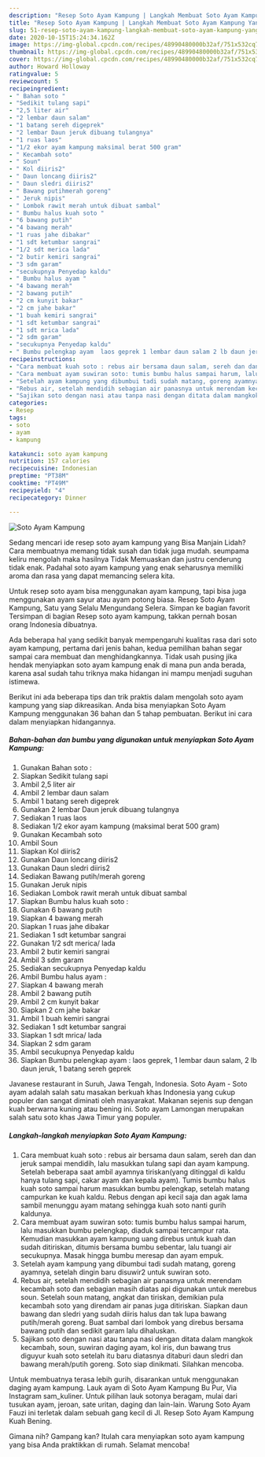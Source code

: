 ```yaml
---
description: "Resep Soto Ayam Kampung | Langkah Membuat Soto Ayam Kampung Yang Enak Dan Lezat"
title: "Resep Soto Ayam Kampung | Langkah Membuat Soto Ayam Kampung Yang Enak Dan Lezat"
slug: 51-resep-soto-ayam-kampung-langkah-membuat-soto-ayam-kampung-yang-enak-dan-lezat
date: 2020-10-15T15:24:34.162Z
image: https://img-global.cpcdn.com/recipes/48990480000b32af/751x532cq70/soto-ayam-kampung-foto-resep-utama.jpg
thumbnail: https://img-global.cpcdn.com/recipes/48990480000b32af/751x532cq70/soto-ayam-kampung-foto-resep-utama.jpg
cover: https://img-global.cpcdn.com/recipes/48990480000b32af/751x532cq70/soto-ayam-kampung-foto-resep-utama.jpg
author: Howard Holloway
ratingvalue: 5
reviewcount: 5
recipeingredient:
- " Bahan soto "
- "Sedikit tulang sapi"
- "2,5 liter air"
- "2 lembar daun salam"
- "1 batang sereh digeprek"
- "2 lembar Daun jeruk dibuang tulangnya"
- "1 ruas laos"
- "1/2 ekor ayam kampung maksimal berat 500 gram"
- " Kecambah soto"
- " Soun"
- " Kol diiris2"
- " Daun loncang diiris2"
- " Daun sledri diiris2"
- " Bawang putihmerah goreng"
- " Jeruk nipis"
- " Lombok rawit merah untuk dibuat sambal"
- " Bumbu halus kuah soto "
- "6 bawang putih"
- "4 bawang merah"
- "1 ruas jahe dibakar"
- "1 sdt ketumbar sangrai"
- "1/2 sdt merica lada"
- "2 butir kemiri sangrai"
- "3 sdm garam"
- "secukupnya Penyedap kaldu"
- " Bumbu halus ayam "
- "4 bawang merah"
- "2 bawang putih"
- "2 cm kunyit bakar"
- "2 cm jahe bakar"
- "1 buah kemiri sangrai"
- "1 sdt ketumbar sangrai"
- "1 sdt mrica lada"
- "2 sdm garam"
- "secukupnya Penyedap kaldu"
- " Bumbu pelengkap ayam  laos geprek 1 lembar daun salam 2 lb daun jeruk 1 batang sereh geprek"
recipeinstructions:
- "Cara membuat kuah soto : rebus air bersama daun salam, sereh dan dan jeruk sampai mendidih, lalu masukkan tulang sapi dan ayam kampung. Setelah beberapa saat ambil ayamnya tiriskan(yang ditinggal di kaldu hanya tulang sapi, cakar ayam dan kepala ayam). Tumis bumbu halus kuah soto sampai harum masukkan bumbu pelengkap, setelah matang campurkan ke kuah kaldu. Rebus dengan api kecil saja dan agak lama sambil menunggu ayam matang sehingga kuah soto nanti gurih kaldunya."
- "Cara membuat ayam suwiran soto: tumis bumbu halus sampai harum, lalu masukkan bumbu pelengkap, diaduk sampai tercampur rata. Kemudian masukkan ayam kampung uang direbus untuk kuah dan sudah ditiriskan, ditumis bersama bumbu sebentar, lalu tuangi air secukupnya. Masak hingga bumbu meresap dan ayam empuk."
- "Setelah ayam kampung yang dibumbui tadi sudah matang, goreng ayamnya, setelah dingin baru disuwir2 untuk suwiran soto."
- "Rebus air, setelah mendidih sebagian air panasnya untuk merendam kecambah soto dan sebagian masih diatas api digunakan untuk merebus soun. Setelah soun matang, angkat dan tiriskan, demikian pula kecambah soto yang direndam air panas juga ditiriskan. Siapkan daun bawang dan sledri yang sudah diiris halus dan tak lupa bawang putih/merah goreng. Buat sambal dari lombok yang direbus bersama bawang putih dan sedikit garam lalu dihaluskan."
- "Sajikan soto dengan nasi atau tanpa nasi dengan ditata dalam mangkok kecambah, soun, suwiran daging ayam, kol iris, dun bawang trus diguyur kuah soto setelah itu baru diatasnya ditaburi daun sledri dan bawang merah/putih goreng. Soto siap dinikmati. Silahkan mencoba."
categories:
- Resep
tags:
- soto
- ayam
- kampung

katakunci: soto ayam kampung 
nutrition: 157 calories
recipecuisine: Indonesian
preptime: "PT38M"
cooktime: "PT49M"
recipeyield: "4"
recipecategory: Dinner

---
```



![Soto Ayam Kampung](https://img-global.cpcdn.com/recipes/48990480000b32af/751x532cq70/soto-ayam-kampung-foto-resep-utama.jpg)

Sedang mencari ide resep soto ayam kampung yang Bisa Manjain Lidah? Cara membuatnya memang tidak susah dan tidak juga mudah. seumpama keliru mengolah maka hasilnya Tidak Memuaskan dan justru cenderung tidak enak. Padahal soto ayam kampung yang enak seharusnya memiliki aroma dan rasa yang dapat memancing selera kita.

Untuk resep soto ayam bisa menggunakan ayam kampung, tapi bisa juga menggunakan ayam sayur atau ayam potong biasa. Resep Soto Ayam Kampung, Satu yang Selalu Mengundang Selera. Simpan ke bagian favorit Tersimpan di bagian Resep soto ayam kampung, takkan pernah bosan orang Indonesia dibuatnya.

Ada beberapa hal yang sedikit banyak mempengaruhi kualitas rasa dari soto ayam kampung, pertama dari jenis bahan, kedua pemilihan bahan segar sampai cara membuat dan menghidangkannya. Tidak usah pusing jika hendak menyiapkan soto ayam kampung enak di mana pun anda berada, karena asal sudah tahu triknya maka hidangan ini mampu menjadi suguhan istimewa.


Berikut ini ada beberapa tips dan trik praktis dalam mengolah soto ayam kampung yang siap dikreasikan. Anda bisa menyiapkan Soto Ayam Kampung menggunakan 36 bahan dan 5 tahap pembuatan. Berikut ini cara dalam menyiapkan hidangannya.

<!--inarticleads1-->

##### Bahan-bahan dan bumbu yang digunakan untuk menyiapkan Soto Ayam Kampung:

1. Gunakan  Bahan soto :
1. Siapkan Sedikit tulang sapi
1. Ambil 2,5 liter air
1. Ambil 2 lembar daun salam
1. Ambil 1 batang sereh digeprek
1. Gunakan 2 lembar Daun jeruk dibuang tulangnya
1. Sediakan 1 ruas laos
1. Sediakan 1/2 ekor ayam kampung (maksimal berat 500 gram)
1. Gunakan  Kecambah soto
1. Ambil  Soun
1. Siapkan  Kol diiris2
1. Gunakan  Daun loncang diiris2
1. Gunakan  Daun sledri diiris2
1. Sediakan  Bawang putih/merah goreng
1. Gunakan  Jeruk nipis
1. Sediakan  Lombok rawit merah untuk dibuat sambal
1. Siapkan  Bumbu halus kuah soto :
1. Gunakan 6 bawang putih
1. Siapkan 4 bawang merah
1. Siapkan 1 ruas jahe dibakar
1. Sediakan 1 sdt ketumbar sangrai
1. Gunakan 1/2 sdt merica/ lada
1. Ambil 2 butir kemiri sangrai
1. Ambil 3 sdm garam
1. Sediakan secukupnya Penyedap kaldu
1. Ambil  Bumbu halus ayam :
1. Siapkan 4 bawang merah
1. Ambil 2 bawang putih
1. Ambil 2 cm kunyit bakar
1. Siapkan 2 cm jahe bakar
1. Ambil 1 buah kemiri sangrai
1. Sediakan 1 sdt ketumbar sangrai
1. Siapkan 1 sdt mrica/ lada
1. Siapkan 2 sdm garam
1. Ambil secukupnya Penyedap kaldu
1. Siapkan  Bumbu pelengkap ayam : laos geprek, 1 lembar daun salam, 2 lb daun jeruk, 1 batang sereh geprek


Javanese restaurant in Suruh, Jawa Tengah, Indonesia. Soto Ayam - Soto ayam adalah salah satu masakan berkuah khas Indonesia yang cukup populer dan sangat diminati oleh masyarakat. Makanan sejenis sup dengan kuah berwarna kuning atau bening ini. Soto ayam Lamongan merupakan salah satu soto khas Jawa Timur yang populer. 

<!--inarticleads2-->

##### Langkah-langkah menyiapkan Soto Ayam Kampung:

1. Cara membuat kuah soto : rebus air bersama daun salam, sereh dan dan jeruk sampai mendidih, lalu masukkan tulang sapi dan ayam kampung. Setelah beberapa saat ambil ayamnya tiriskan(yang ditinggal di kaldu hanya tulang sapi, cakar ayam dan kepala ayam). Tumis bumbu halus kuah soto sampai harum masukkan bumbu pelengkap, setelah matang campurkan ke kuah kaldu. Rebus dengan api kecil saja dan agak lama sambil menunggu ayam matang sehingga kuah soto nanti gurih kaldunya.
1. Cara membuat ayam suwiran soto: tumis bumbu halus sampai harum, lalu masukkan bumbu pelengkap, diaduk sampai tercampur rata. Kemudian masukkan ayam kampung uang direbus untuk kuah dan sudah ditiriskan, ditumis bersama bumbu sebentar, lalu tuangi air secukupnya. Masak hingga bumbu meresap dan ayam empuk.
1. Setelah ayam kampung yang dibumbui tadi sudah matang, goreng ayamnya, setelah dingin baru disuwir2 untuk suwiran soto.
1. Rebus air, setelah mendidih sebagian air panasnya untuk merendam kecambah soto dan sebagian masih diatas api digunakan untuk merebus soun. Setelah soun matang, angkat dan tiriskan, demikian pula kecambah soto yang direndam air panas juga ditiriskan. Siapkan daun bawang dan sledri yang sudah diiris halus dan tak lupa bawang putih/merah goreng. Buat sambal dari lombok yang direbus bersama bawang putih dan sedikit garam lalu dihaluskan.
1. Sajikan soto dengan nasi atau tanpa nasi dengan ditata dalam mangkok kecambah, soun, suwiran daging ayam, kol iris, dun bawang trus diguyur kuah soto setelah itu baru diatasnya ditaburi daun sledri dan bawang merah/putih goreng. Soto siap dinikmati. Silahkan mencoba.


Untuk membuatnya terasa lebih gurih, disarankan untuk menggunakan daging ayam kampung. Lauk ayam di Soto Ayam Kampung Bu Pur, Via Instagram sam_kuliner. Untuk pilihan lauk sotonya beragam, mulai dari tusukan ayam, jeroan, sate uritan, daging dan lain-lain. Warung Soto Ayam Fauzi ini terletak dalam sebuah gang kecil di Jl. Resep Soto Ayam Kampung Kuah Bening. 

Gimana nih? Gampang kan? Itulah cara menyiapkan soto ayam kampung yang bisa Anda praktikkan di rumah. Selamat mencoba!
